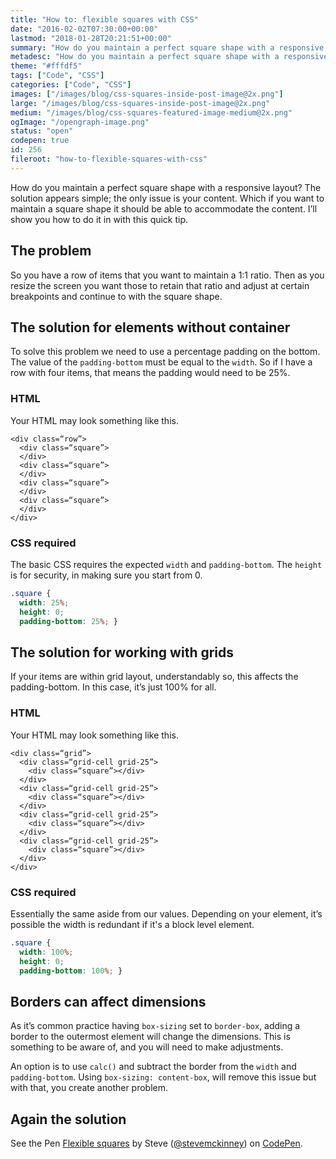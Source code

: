 ```yaml
---
title: "How to: flexible squares with CSS"
date: "2016-02-02T07:30:00+00:00"
lastmod: "2018-01-28T20:21:51+00:00"
summary: "How do you maintain a perfect square shape with a responsive layout? The solution appears simple; the only issue is your content. Which if you want to maintain a square shape it should be able to accommodate the content. I’ll show you how to do it in with this quick tip."
metadesc: "How do you maintain a perfect square shape with a responsive layout? It's a relatively simple solution using padding."
theme: "#fffdf5"
tags: ["Code", "CSS"]
categories: ["Code", "CSS"]
images: ["/images/blog/css-squares-inside-post-image@2x.png"]
large: "/images/blog/css-squares-inside-post-image@2x.png"
medium: "/images/blog/css-squares-featured-image-medium@2x.png"
ogImage: "/opengraph-image.png"
status: "open"
codepen: true
id: 256
fileroot: "how-to-flexible-squares-with-css"
---
```


How do you maintain a perfect square shape with a responsive layout? The solution appears simple; the only issue is your content. Which if you want to maintain a square shape it should be able to accommodate the content. I’ll show you how to do it in with this quick tip.

## The problem
So you have a row of items that you want to maintain a 1:1 ratio. Then as you resize the screen you want those to retain that ratio and adjust at certain breakpoints and continue to with the square shape.

## The solution for elements without container
To solve this problem we need to use a percentage padding on the bottom. The value of the `padding-bottom` must be equal to the `width`. So if I have a row with four items, that means the padding would need to be 25%.

### HTML
Your HTML may look something like this.

```markup
<div class=“row”>
  <div class=“square”>
  </div>
  <div class=“square”>
  </div>
  <div class=“square”>
  </div>
  <div class=“square”>
  </div>
</div>
```

### CSS required
The basic CSS requires the expected `width` and `padding-bottom`. The `height` is for security, in making sure you start from 0.

```css
.square {
  width: 25%;
  height: 0;
  padding-bottom: 25%; }
```

## The solution for working with grids
If your items are within grid layout, understandably so, this affects the padding-bottom. In this case, it’s just 100% for all.

### HTML
Your HTML may look something like this.

```markup
<div class=“grid”>
  <div class=“grid-cell grid-25”>
    <div class=“square”></div>
  </div>
  <div class=“grid-cell grid-25”>
    <div class=“square”></div>
  </div>
  <div class=“grid-cell grid-25”>
    <div class=“square”></div>
  </div>
  <div class=“grid-cell grid-25”>
    <div class=“square”></div>
  </div>
</div>
```

### CSS required
Essentially the same aside from our values. Depending on your element, it’s possible the width is redundant if it's a block level element.

```css
.square {
  width: 100%;
  height: 0;
  padding-bottom: 100%; }
```

## Borders can affect dimensions
As it’s common practice having `box-sizing` set to `border-box`, adding a border to the outermost element will change the dimensions. This is something to be aware of, and you will need to make adjustments.

An option is to use `calc()` and subtract the border from the `width` and `padding-bottom`. Using `box-sizing: content-box`, will remove this issue but with that, you create another problem.

## Again the solution
<p data-height="370" data-theme-id="13022" data-slug-hash="dGzXwO" data-default-tab="result" data-user="stevemckinney" className="codepen">See the Pen <a href='http://codepen.io/stevemckinney/pen/dGzXwO/'>Flexible squares</a> by Steve (<a href='http://codepen.io/stevemckinney'>@stevemckinney</a>) on <a href='http://codepen.io'>CodePen</a>.</p>
